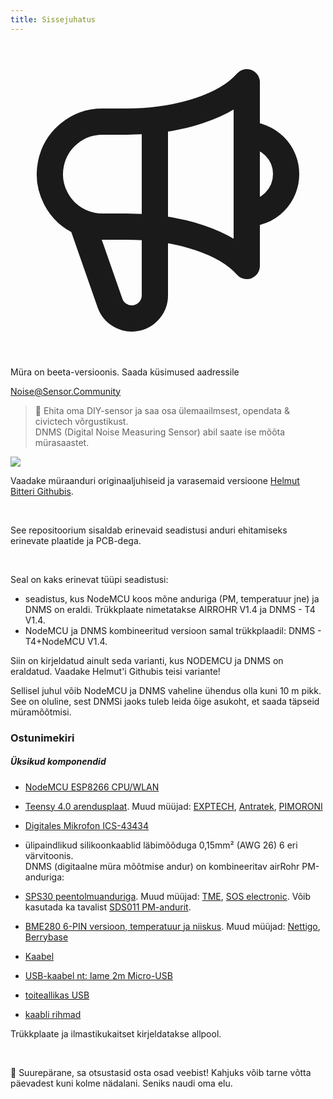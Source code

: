 ```yaml
---
title: Sissejuhatus
---
```



  <div class="max-w-screen-xl mx-auto pt-5">
      <div class="p-2 rounded-lg bg-indigo-100 shadow-lg sm:p-3">
      <div class="flex items-center">
            <span class="p-2 rounded-lg bg-indigo-500">
              <svg class="h-8 w-8 text-white" fill="none" viewBox="0 0 24 24" stroke="currentColor">
                <path stroke-linecap="round" stroke-linejoin="round" stroke-width="2" d="M11 5.882V19.24a1.76 1.76 0 01-3.417.592l-2.147-6.15M18 13a3 3 0 100-6M5.436 13.683A4.001 4.001 0 017 6h1.832c4.1 0 7.625-1.234 9.168-3v14c-1.543-1.766-5.067-3-9.168-3H7a3.988 3.988 0 01-1.564-.317z" />
              </svg>
            </span>
        <div class="flex flex-wrap">
          <div class="flex-wrap flex">
            <p class="pt-1 text-indigo-700 font-medium">
                Müra on beeta-versioonis. Saada küsimused aadressile</p>
          <a href="mailto:Noise@Sensor.Community" class="ml-1 font-medium underline text-white hover:text-amber-600">
                  Noise@Sensor.Community</a>
          </div>
           </div>
      </div>
    </div>
  </div>



> 🚧 Ehita oma DIY-sensor ja saa osa ülemaailmsest, opendata & civictech võrgustikust. <br> DNMS (Digital Noise Measuring Sensor) abil saate ise mõõta mürasaastet.

<img src="../docs/dnms/dnms-noise-measuring-sensor-kit.jpg" style="display: block; margin: 1em 0" loading="lazy"/>


Vaadake müraanduri originaaljuhiseid ja varasemaid versioone [Helmut Bitteri Githubis](https://github.com/hbitter/DNMS/tree/master/Manual).

<br>

See repositoorium sisaldab erinevaid seadistusi anduri ehitamiseks erinevate plaatide ja PCB-dega.

<br>

Seal on kaks erinevat tüüpi seadistusi:

* seadistus, kus NodeMCU koos mõne anduriga (PM, temperatuur jne) ja DNMS on eraldi. Trükkplaate nimetatakse AIRROHR V1.4 ja DNMS - T4 V1.4.
* NodeMCU ja DNMS kombineeritud versioon samal trükkplaadil: DNMS - T4+NodeMCU V1.4.

Siin on kirjeldatud ainult seda varianti, kus NODEMCU ja DNMS on eraldatud. Vaadake Helmut'i Githubis teisi variante!

Sellisel juhul võib NodeMCU ja DNMS vaheline ühendus olla kuni 10 m pikk. See on oluline, sest DNMSi jaoks tuleb leida õige asukoht, et saada täpseid müramõõtmisi.

### Ostunimekiri

##### Üksikud komponendid
* [NodeMCU ESP8266 CPU/WLAN](https://www.aliexpress.com/wholesale?groupsort=1&SortType=price_asc&SearchText=nodemcu+v3+esp8266+ch340)
* [Teensy 4.0 arendusplaat](https://www.pjrc.com/store/teensy40.html). Muud müüjad: [EXPTECH](https://www.exp-tech.de/plattformen/teensy/9596/teensy-4.0-development-board), [Antratek](https://www.antratek.de/teensy-4-0), [PIMORONI](https://shop.pimoroni.com/products/teensy-4-0-development-board)
* [Digitales Mikrofon ICS-43434](https://www.tindie.com/products/onehorse/ics43434-i2s-digital-microphone/)
* ülipaindlikud silikoonkaablid läbimõõduga 0,15mm² (AWG 26) 6 eri värvitoonis.
  <br>
  DNMS (digitaalne müra mõõtmise andur) on kombineeritav airRohr PM-anduriga:

* [SPS30 peentolmuanduriga](https://www.sparkfun.com/products/15103). Muud müüjad: [TME](https://www.tme.eu/de/details/sps30/gassensoren/sensirion/1-101638-10/?brutto=1), [SOS electronic](https://www.soselectronic.de/products/sensirion/sps30-2-304234). Võib kasutada ka tavalist [SDS011 PM-andurit](https://de.aliexpress.com/wholesale?catId=0&initiative_id=AS_20200813122806&SearchText=sds011).
* [BME280 6-PIN versioon, temperatuur ja niiskus](https://www.aliexpress.com/wholesale?catId=0&initiative_id=SB_20200308040440&SearchText=bme280+-5V+%2B3.3V). Muud müüjad: [Nettigo](https://nettigo.eu/products/module-pressure-humidity-and-temperature-sensor-bosch-bme280), [Berrybase](https://www.berrybase.de/sensoren-module/feuchtigkeit/gy-bme280-breakout-board-3in1-sensor-f-252-r-temperatur-luftfeuchtigkeit-und-luftdruck?c=92)
* [Kaabel](http://www.aliexpress.com/wholesale?groupsort=1&SortType=price_asc&SearchText=Dupont+kaabel+20cm+naine-naine)
* [USB-kaabel nt: lame 2m Micro-USB](https://www.aliexpress.com/wholesale?catId=0&initiative_id=SB_20200308040708&SearchText=micro+usb+lame+kaabel+2m)
* [toiteallikas USB](https://www.aliexpress.com/wholesale?catId=0&initiative_id=SB_20200308040834&SearchText=single+mikro+usb+eu+toiteallikas+toiteallikas)
* [kaabli rihmad](https://www.aliexpress.com/wholesale?catId=0&initiative_id=SB_20200308040852&SearchText=cable+rihmad)

Trükkplaate ja ilmastikukaitset kirjeldatakse allpool.

<br>

🙌 Suurepärane, sa otsustasid osta osad veebist!
Kahjuks võib tarne võtta päevadest kuni kolme nädalani.
Seniks naudi oma elu️.